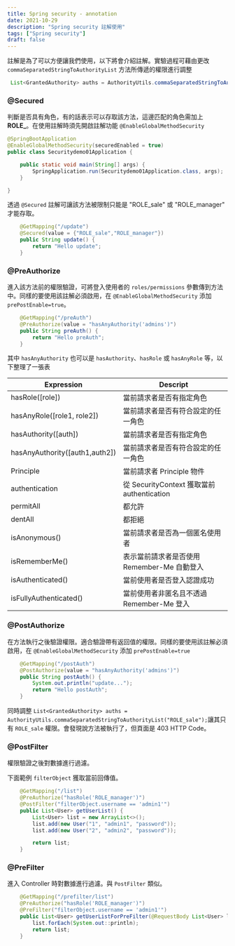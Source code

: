 ```yaml
---
title: Spring security - annotation
date: 2021-10-29
description: "Spring security 註解使用"
tags: ["Spring security"]
draft: false
---
```


註解是為了可以方便讓我們使用，以下將會介紹註解。實驗過程可藉由更改 `commaSeparatedStringToAuthorityList` 方法所傳遞的權限進行調整
```java
 List<GrantedAuthority> auths = AuthorityUtils.commaSeparatedStringToAuthorityList("admins,ROLE_sale");
```

### @Secured
判斷是否具有角色，有的話表示可以存取該方法，這邊匹配的角色需加上 **ROLE_**。在使用註解時須先開啟註解功能 `@EnableGlobalMethodSecurity`

```java
@SpringBootApplication
@EnableGlobalMethodSecurity(securedEnabled = true)
public class Securitydemo01Application {

	public static void main(String[] args) {
		SpringApplication.run(Securitydemo01Application.class, args);
	}

}
```
透過 `@Secured` 註解可讓該方法被限制只能是 "ROLE_sale" 或 "ROLE_manager" 才能存取。
```java
    @GetMapping("/update")
    @Secured(value = {"ROLE_sale","ROLE_manager"})
    public String update() {
        return "Hello update";
    }
```

### @PreAuthorize
進入該方法前的權限驗證，可將登入使用者的 `roles/permissions` 參數傳到方法中。同樣的要使用該註解必須啟用，在 `@EnableGlobalMethodSecurity` 添加 `prePostEnable=true`。

```java
    @GetMapping("/preAuth")
    @PreAuthorize(value = "hasAnyAuthority('admins')")
    public String preAuth() {
        return "Hello preAuth";
    }
```

其中 `hasAnyAuthority` 也可以是 `hasAuthority`、`hasRole` 或 `hasAnyRole` 等，以下整理了一張表

|Expression|Descript|
|---|---|
|hasRole([role])|當前請求者是否有指定角色|
|hasAnyRole([role1, role2])|當前請求者是否有符合設定的任一角色|
|hasAuthority([auth])|當前請求者是否有指定角色|
|hasAnyAuthority([auth1,auth2])|當前請求者是否有符合設定的任一角色|
|Principle|當前請求者 Principle 物件|
|authentication|從 SecurityContext 獲取當前 authentication|
|permitAll|都允許|
|dentAll|都拒絕|
|isAnonymous()|當前請求者是否為一個匿名使用者|
|isRememberMe()|表示當前請求者是否使用 Remember-Me 自動登入|
|isAuthenticated()|當前使用者是否登入認證成功|
|isFullyAuthenticated()|當前使用者非匿名且不透過 Remember-Me 登入|

### @PostAuthorize
在方法執行之後驗證權限。適合驗證帶有返回值的權限。同樣的要使用該註解必須啟用，在 `@EnableGlobalMethodSecurity` 添加 `prePostEnable=true`

```java
    @GetMapping("/postAuth")
    @PostAuthorize(value = "hasAnyAuthority('admins')")
    public String postAuth() {
        System.out.println("update...");
        return "Hello postAuth";
    }
```
同時調整 `List<GrantedAuthority> auths = AuthorityUtils.commaSeparatedStringToAuthorityList("ROLE_sale");`讓其只有 `ROLE_sale` 權限。會發現說方法被執行了，但頁面是 403 HTTP Code。

### @PostFilter
權限驗證之後對數據進行過濾。

下面範例 `filterObject` 獲取當前回傳值。
```java
    @GetMapping("/list")
    @PreAuthorize("hasRole('ROLE_manager')")
    @PostFilter("filterObject.username == 'admin1'")
    public List<User> getUserList() {
        List<User> list = new ArrayList<>();
        list.add(new User("1", "admin1", "password"));
        list.add(new User("2", "admin2", "password"));

        return list;
    }
```

### @PreFilter
進入 Controller 時對數據進行過濾。與 `PostFilter` 類似。
```java
    @GetMapping("/prefilter/list")
    @PreAuthorize("hasRole('ROLE_manager')")
    @PreFilter("filterObject.username == 'admin1'")
    public List<User> getUserListForPreFilter(@RequestBody List<User> list) {
        list.forEach(System.out::println);
        return list;
    }
```